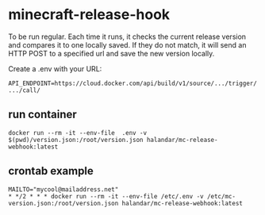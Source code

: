 # minecraft-release-hook

To be run regular. Each time it runs, it checks the current release version and compares it to one locally saved.
If they do not match, it will send an HTTP POST to a specified url and save the new version locally.

Create a .env with your URL:

`API_ENDPOINT=https://cloud.docker.com/api/build/v1/source/.../trigger/.../call/`

## run container

`docker run --rm -it --env-file  .env -v $(pwd)/version.json:/root/version.json halandar/mc-release-webhook:latest`

## crontab example

```crontab
MAILTO="mycool@mailaddress.net"
* */2 * * * docker run --rm -it --env-file /etc/.env -v /etc/mc-version.json:/root/version.json halandar/mc-release-webhook:latest
```
